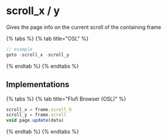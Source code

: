 # scroll\_x / y

Gives the page info on the current scroll of the containing frame

{% tabs %}
{% tab title="OSL" %}
```javascript
// example
goto -scroll_x -scroll_y
```
{% endtab %}
{% endtabs %}

## Implementations

{% tabs %}
{% tab title="Flufi Browser (OSL)" %}
```javascript
scroll_x = frame.scroll_h
scroll_y = frame.scroll
void page.update(data)
```
{% endtab %}
{% endtabs %}

